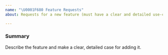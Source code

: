 ```yaml
---
name: "\U0001F680 Feature Requests"
about: Requests for a new feature (must have a clear and detailed use-case)

---
```


### Summary

Describe the feature and make a clear, detailed case for adding it.
